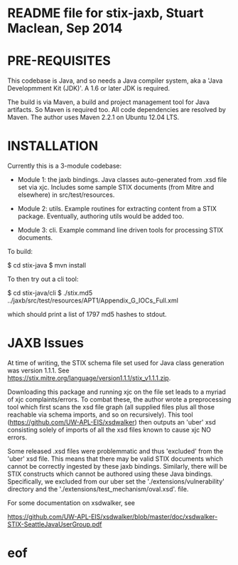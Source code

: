 README file for stix-jaxb, Stuart Maclean, Sep 2014
===================================================

PRE-REQUISITES
==============

This codebase is Java, and so needs a Java compiler system, aka a
'Java Developmment Kit (JDK)'.  A 1.6 or later JDK is required.

The build is via Maven, a build and project management tool for Java
artifacts. So Maven is required too.  All code dependencies are
resolved by Maven. The author uses Maven 2.2.1 on Ubuntu 12.04 LTS.

INSTALLATION
============

Currently this is a 3-module codebase:

* Module 1: the jaxb bindings.  Java classes auto-generated from .xsd
file set via xjc.  Includes some sample STIX documents (from Mitre and
elsewhere) in src/test/resources.

* Module 2: utils. Example routines for extracting content from a STIX package.  Eventually, authoring utils would be added too.

* Module 3: cli.  Example command line driven tools for processing STIX documents.

To build:

$ cd stix-java
$ mvn install

To then try out a cli tool:

$ cd stix-java/cli
$ ./stix.md5 ../jaxb/src/test/resources/APT1/Appendix_G_IOCs_Full.xml

which should print a list of 1797 md5 hashes to stdout.

JAXB Issues
===========

At time of writing, the STIX schema file set used for Java class
generation was version 1.1.1.  See
https://stix.mitre.org/language/version1.1.1/stix_v1.1.1.zip.

Downloading this package and running xjc on the file set leads to a
myriad of xjc complaints/errors.  To combat these, the author wrote a
preprocessing tool which first scans the xsd file graph (all supplied
files plus all those reachable via schema imports, and so on
recursively).  This tool (https://github.com/UW-APL-EIS/xsdwalker)
then outputs an 'uber' xsd consisting solely of imports of all the xsd
files known to cause xjc NO errors.  

Some released .xsd files were problemmatic and thus 'excluded' from
the 'uber' xsd file.  This means that there may be valid STIX
documents which cannot be correctly ingested by these jaxb bindings.
Similarly, there will be STIX constructs which cannot be authored
using these Java bindings.  Specifically, we excluded from our uber
set the './extensions/vulnerability' directory and the
'./extensions/test_mechanism/oval.xsd'. file.

For some documentation on xsdwalker, see

https://github.com/UW-APL-EIS/xsdwalker/blob/master/doc/xsdwalker-STIX-SeattleJavaUserGroup.pdf

# eof

